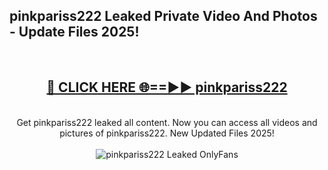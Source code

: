 <h2>pinkpariss222 Leaked Private Video And Photos - Update Files 2025!</h2>
<br>
<div align="center">
<h2><a href="https://linkcuts.com/hfmhzwbr" rel="nofollow">🔴 CLICK HERE 🌐==►► pinkpariss222</a></h2>
<br>
Get pinkpariss222 leaked all content. Now you can access all videos and pictures of pinkpariss222. New Updated Files 2025!
<br>
<br>
<a href="https://linkcuts.com/hfmhzwbr" rel="nofollow" data-target="animated-image.originalLink"><img src="https://i.ibb.co.com/WyWwxjT/player-gif2.gif" alt="pinkpariss222 Leaked OnlyFans" style="max-width: 100%; display: inline-block;" data-target="animated-image.originalImage"></a>
</div>
<br>